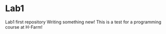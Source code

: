 # Lab1
Lab1 first repository
Writing something new!
This is a test for a programming course at H-Farm!